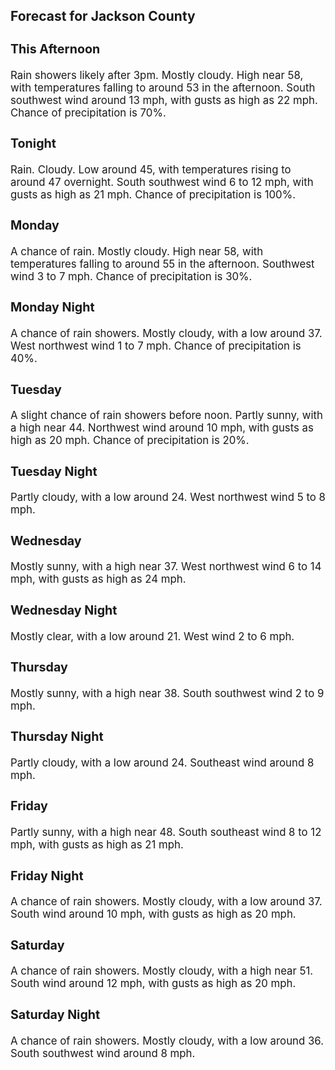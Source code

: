 <div>
   <h2>Forecast for Jackson County</h2>
   <p>
      <div style="font-size:120%">
         <h3>This Afternoon</h3>Rain showers likely after 3pm. Mostly cloudy. High near 58, with temperatures falling to around 53 in the afternoon. South
         southwest wind around 13 mph, with gusts as high as 22 mph. Chance of precipitation is 70%.<br></div>
   </p>
   <p>
      <div style="font-size:120%">
         <h3>Tonight</h3>Rain. Cloudy. Low around 45, with temperatures rising to around 47 overnight. South southwest wind 6 to 12 mph, with gusts
         as high as 21 mph. Chance of precipitation is 100%.<br></div>
   </p>
   <p>
      <div style="font-size:120%">
         <h3>Monday</h3>A chance of rain. Mostly cloudy. High near 58, with temperatures falling to around 55 in the afternoon. Southwest wind 3 to
         7 mph. Chance of precipitation is 30%.<br></div>
   </p>
   <p>
      <div style="font-size:120%">
         <h3>Monday Night</h3>A chance of rain showers. Mostly cloudy, with a low around 37. West northwest wind 1 to 7 mph. Chance of precipitation is
         40%.<br></div>
   </p>
   <p>
      <div style="font-size:120%">
         <h3>Tuesday</h3>A slight chance of rain showers before noon. Partly sunny, with a high near 44. Northwest wind around 10 mph, with gusts as
         high as 20 mph. Chance of precipitation is 20%.<br></div>
   </p>
   <p>
      <div style="font-size:120%">
         <h3>Tuesday Night</h3>Partly cloudy, with a low around 24. West northwest wind 5 to 8 mph.<br></div>
   </p>
   <p>
      <div style="font-size:120%">
         <h3>Wednesday</h3>Mostly sunny, with a high near 37. West northwest wind 6 to 14 mph, with gusts as high as 24 mph.<br></div>
   </p>
   <p>
      <div style="font-size:120%">
         <h3>Wednesday Night</h3>Mostly clear, with a low around 21. West wind 2 to 6 mph.<br></div>
   </p>
   <p>
      <div style="font-size:120%">
         <h3>Thursday</h3>Mostly sunny, with a high near 38. South southwest wind 2 to 9 mph.<br></div>
   </p>
   <p>
      <div style="font-size:120%">
         <h3>Thursday Night</h3>Partly cloudy, with a low around 24. Southeast wind around 8 mph.<br></div>
   </p>
   <p>
      <div style="font-size:120%">
         <h3>Friday</h3>Partly sunny, with a high near 48. South southeast wind 8 to 12 mph, with gusts as high as 21 mph.<br></div>
   </p>
   <p>
      <div style="font-size:120%">
         <h3>Friday Night</h3>A chance of rain showers. Mostly cloudy, with a low around 37. South wind around 10 mph, with gusts as high as 20 mph.<br></div>
   </p>
   <p>
      <div style="font-size:120%">
         <h3>Saturday</h3>A chance of rain showers. Mostly cloudy, with a high near 51. South wind around 12 mph, with gusts as high as 20 mph.<br></div>
   </p>
   <p>
      <div style="font-size:120%">
         <h3>Saturday Night</h3>A chance of rain showers. Mostly cloudy, with a low around 36. South southwest wind around 8 mph.<br></div>
   </p>
</div>